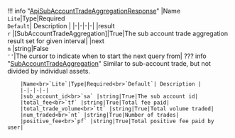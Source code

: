 !!! info "[ApiSubAccountTradeAggregationResponse](/../../schemas/api_sub_account_trade_aggregation_response)"
    |Name<br>`Lite`|Type|Required<br>`Default`| Description |
    |-|-|-|-|
    |result<br>`r` |[SubAccountTradeAggregation]|True|The sub account trade aggregation result set for given interval|
    |next<br>`n` |string|False<br>`''`|The cursor to indicate when to start the next query from|
    ??? info "[SubAccountTradeAggregation](/../../schemas/sub_account_trade_aggregation)"
        Similar to sub-account trade, but not divided by individual assets.<br>

        |Name<br>`Lite`|Type|Required<br>`Default`| Description |
        |-|-|-|-|
        |sub_account_id<br>`sa` |string|True|The sub account id|
        |total_fee<br>`tf` |string|True|Total fee paid|
        |total_trade_volume<br>`tt` |string|True|Total volume traded|
        |num_traded<br>`nt` |string|True|Number of trades|
        |positive_fee<br>`pf` |string|True|Total positive fee paid by user|
